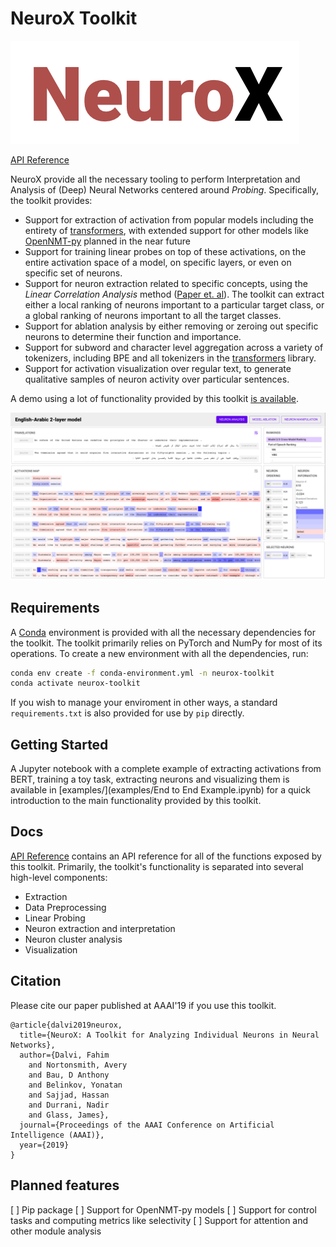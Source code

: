 # NeuroX Toolkit

![logo](docs/intro/logo.png)

[API Reference](https://neurox.qcri.org/docs/)

NeuroX provide all the necessary tooling to perform Interpretation and Analysis of (Deep) Neural Networks centered around _Probing_. Specifically, the toolkit provides:

- Support for extraction of activation from popular models including the entirety of [transformers](https://github.com/huggingface/transformers), with extended support for other models like [OpenNMT-py](https://github.com/OpenNMT/OpenNMT-py) planned in the near future
- Support for training linear probes on top of these activations, on the entire activation space of a model, on specific layers, or even on specific set of neurons.
- Support for neuron extraction related to specific concepts, using the _Linear Correlation Analysis_ method ([Paper et. al](...)). The toolkit can extract either a local ranking of neurons important to a particular target class, or a global ranking of neurons important to all the target classes.
- Support for ablation analysis by either removing or zeroing out specific neurons to determine their function and importance.
- Support for subword and character level aggregation across a variety of tokenizers, including BPE and all tokenizers in the [transformers](https://github.com/huggingface/transformers) library.
- Support for activation visualization over regular text, to generate qualitative samples of neuron activity over particular sentences.

A demo using a lot of functionality provided by this toolkit [is available](https://neurox.qcri.org/demo).

![demo picture](docs/intro/en-ar-NeuroX-demo.png)

## Requirements
A [Conda]() environment is provided with all the necessary dependencies for the toolkit. The toolkit primarily relies on PyTorch and NumPy for most of its operations. To create a new environment with all the dependencies, run:

```bash
conda env create -f conda-environment.yml -n neurox-toolkit
conda activate neurox-toolkit
```

If you wish to manage your enviroment in other ways, a standard `requirements.txt` is also provided for use by `pip` directly.

## Getting Started
A Jupyter notebook with a complete example of extracting activations from BERT, training a toy task, extracting neurons and visualizing them is available in [examples/](examples/End to End Example.ipynb) for a quick introduction to the main functionality provided by this toolkit.

## Docs
[API Reference](https://neurox.qcri.org/docs/) contains an API reference for all of the functions exposed by this toolkit. Primarily, the toolkit's functionality is separated into several high-level components:

- Extraction
- Data Preprocessing
- Linear Probing
- Neuron extraction and interpretation
- Neuron cluster analysis
- Visualization

## Citation

Please cite our paper published at AAAI'19 if you use this toolkit.

```
@article{dalvi2019neurox,
  title={NeuroX: A Toolkit for Analyzing Individual Neurons in Neural Networks},
  author={Dalvi, Fahim
    and Nortonsmith, Avery
    and Bau, D Anthony
    and Belinkov, Yonatan
    and Sajjad, Hassan
    and Durrani, Nadir
    and Glass, James},
  journal={Proceedings of the AAAI Conference on Artificial Intelligence (AAAI)},
  year={2019}
}
```

## Planned features

[ ] Pip package
[ ] Support for OpenNMT-py models
[ ] Support for control tasks and computing metrics like selectivity
[ ] Support for attention and other module analysis
